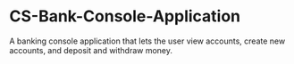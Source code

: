 # CS-Bank-Console-Application
A banking console application that lets the user view accounts, create new accounts, and deposit and withdraw money.
